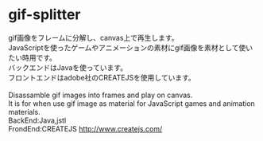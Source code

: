 # gif-splitter
gif画像をフレームに分解し、canvas上で再生します。<br>
JavaScriptを使ったゲームやアニメーションの素材にgif画像を素材として使いたい時用です。<br>
バックエンドはJavaを使っています。<br>
フロントエンドはadobe社のCREATEJSを使用しています。<br>
<br>
Disassamble gif images into frames and play on canvas.<br>
It is for when use gif image as material for JavaScript games and animation materials.<br>
BackEnd:Java,jstl<br>
FrondEnd:CREATEJS http://www.createjs.com/
